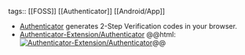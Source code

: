 tags:: [[FOSS]] [[Authenticator]] [[Android/App]]

- [Authenticator](https://authenticator.cc/) generates 2-Step Verification codes in your browser.
- [Authenticator-Extension/Authenticator](https://github.com/Authenticator-Extension/Authenticator)
  @@html: <a href="https://github.com/Authenticator-Extension/Authenticator/"><img src="https://github-readme-stats-astronomer.vercel.app/api/pin/?username=Authenticator-Extension&repo=Authenticator&theme=tokyonight" alt="Authenticator-Extension/Authenticator"/></a>@@